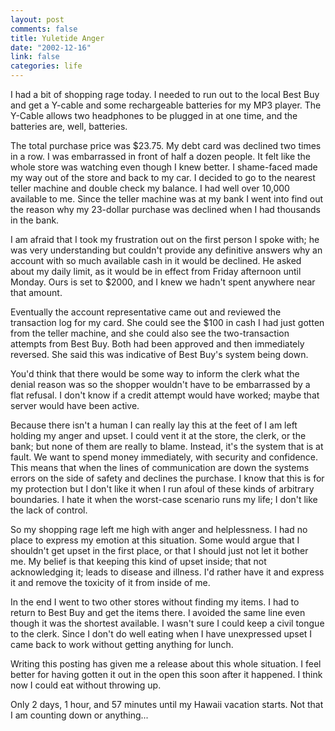 ```yaml
--- 
layout: post
comments: false
title: Yuletide Anger
date: "2002-12-16"
link: false
categories: life
---
```

I had a bit of shopping rage today. I needed to run out to the local Best Buy and get a Y-cable and some rechargeable batteries for my MP3 player. The Y-Cable allows two headphones to be plugged in at one time, and the batteries are, well, batteries.

The total purchase price was $23.75. My debt card was declined two times in a row. I was embarrassed in front of half a dozen people. It felt like the whole store was watching even though I knew better. I shame-faced made my way out of the store and back to my car. I decided to go to the nearest teller machine and double check my balance. I had well over 10,000 available to me. Since the teller machine was at my bank I went into find out the reason why my 23-dollar purchase was declined when I had thousands in the bank.

I am afraid that I took my frustration out on the first person I spoke with; he was very understanding but couldn't provide any definitive answers why an account with so much available cash in it would be declined. He asked about my daily limit, as it would be in effect from Friday afternoon until Monday. Ours is set to $2000, and I knew we hadn't spent anywhere near that amount.

Eventually the account representative came out and reviewed the transaction log for my card. She could see the $100 in cash I had just gotten from the teller machine, and she could also see the two-transaction attempts from Best Buy. Both had been approved and then immediately reversed. She said this was indicative of Best Buy's system being down.

You'd think that there would be some way to inform the clerk what the denial reason was so the shopper wouldn't have to be embarrassed by a flat refusal. I don't know if a credit attempt would have worked; maybe that server would have been active.

Because there isn't a human I can really lay this at the feet of I am left holding my anger and upset. I could vent it at the store, the clerk, or the bank; but none of them are really to blame. Instead, it's the system that is at fault. We want to spend money immediately, with security and confidence. This means that when the lines of communication are down the systems errors on the side of safety and declines the purchase. I know that this is for my protection but I don't like it when I run afoul of these kinds of arbitrary boundaries. I hate it when the worst-case scenario runs my life; I don't like the lack of control.

So my shopping rage left me high with anger and helplessness. I had no place to express my emotion at this situation. Some would argue that I shouldn't get upset in the first place, or that I should just not let it bother me.  My belief is that keeping this kind of upset inside; that not acknowledging it; leads to disease and illness. I'd rather have it and express it and remove the toxicity of it from inside of me.

In the end I went to two other stores without finding my items. I had to return to Best Buy and get the items there. I avoided the same line even though it was the shortest available. I wasn't sure I could keep a civil tongue to the clerk. Since I don't do well eating when I have unexpressed upset I came back to work without getting anything for lunch.

Writing this posting has given me a release about this whole situation. I feel better for having gotten it out in the open this soon after it happened. I think now I could eat without throwing up.

Only 2 days, 1 hour, and 57 minutes until my Hawaii vacation starts. Not that I am counting down or anything...
